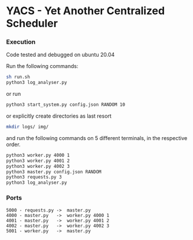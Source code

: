 # YACS - Yet Another Centralized Scheduler

### Execution
Code tested and debugged on ubuntu 20.04  

Run the following commands:

```sh
sh run.sh
python3 log_analyser.py
```  

or run

```sh
python3 start_system.py config.json RANDOM 10

```
or explicitly create directories as last resort

```sh
mkdir logs/ img/
```
and run the following commands on 5 different terminals, in the respective order.  

```sh
python3 worker.py 4000 1
python3 worker.py 4001 2
python3 worker.py 4002 3
python3 master.py config.json RANDOM
python3 requests.py 3
python3 log_analyser.py 
```


### Ports 
```
5000 - requests.py ->  master.py  
4000 - master.py   ->  worker.py 4000 1  
4001 - master.py   ->  worker.py 4001 2  
4002 - master.py   ->  worker.py 4002 3
5001 - worker.py   ->  master.py
```  
